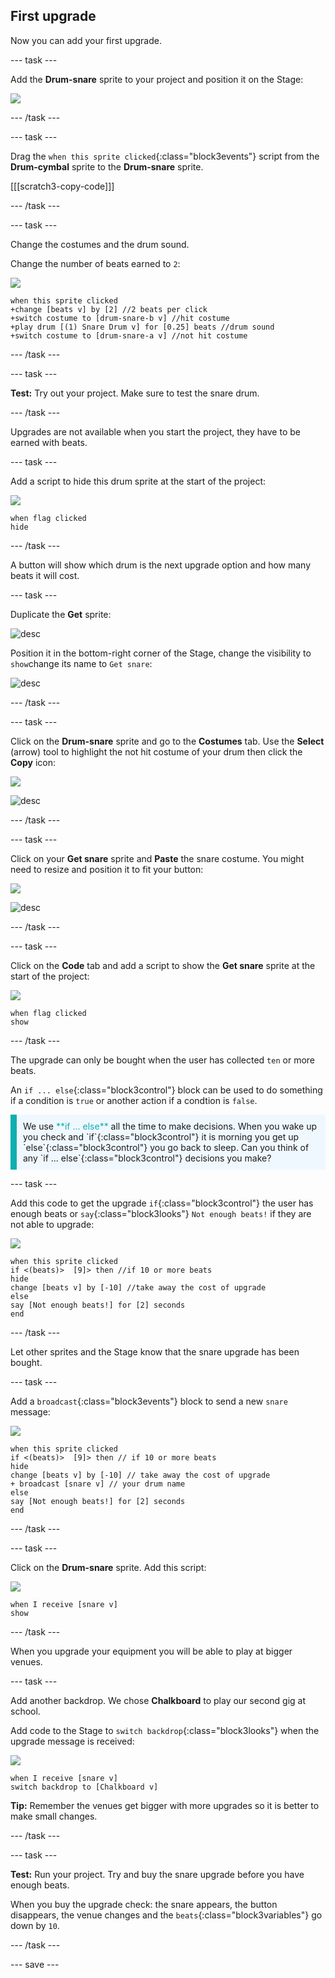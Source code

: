 ## First upgrade

Now you can add your first upgrade. 

--- task ---

Add the **Drum-snare** sprite to your project and position it on the Stage:

![](images/snare-stage.png)

--- /task ---

--- task ---

Drag the `when this sprite clicked`{:class="block3events"} script from the **Drum-cymbal** sprite to the **Drum-snare** sprite.

[[[scratch3-copy-code]]]

--- /task ---

--- task ---

Change the costumes and the drum sound.

Change the number of beats earned to `2`:

![](images/snare-icon.png)

```blocks3
when this sprite clicked
+change [beats v] by [2] //2 beats per click
+switch costume to [drum-snare-b v] //hit costume
+play drum [(1) Snare Drum v] for [0.25] beats //drum sound
+switch costume to [drum-snare-a v] //not hit costume
```

--- /task ---

--- task ---

**Test:** Try out your project. Make sure to test the snare drum.  

--- /task ---

Upgrades are not available when you start the project, they have to be earned with beats. 

--- task ---

Add a script to hide this drum sprite at the start of the project:

![](images/snare-icon.png)

```blocks3
when flag clicked
hide
```

--- /task ---

A button will show which drum is the next upgrade option and how many beats it will cost. 

--- task ---

Duplicate the **Get** sprite:

![desc](images/duplicate-get.png)

Position it in the bottom-right corner of the Stage, change the visibility to `show`change its name to `Get snare`: 

![desc](images/get-snare.png)

--- /task ---

--- task ---

Click on the **Drum-snare** sprite and go to the **Costumes** tab. Use the **Select** (arrow) tool to highlight the not hit costume of your drum then click the **Copy** icon:  

![](images/snare-icon.png)

![desc](images/copy-costume.png)

--- /task ---

--- task ---

Click on your **Get snare** sprite and **Paste** the snare costume. You might need to resize and position it to fit your button: 

![](images/get-snare-icon.png)

![desc](images/paste-costume.png)

--- /task ---

--- task ---

Click on the **Code** tab and add a script to show the **Get snare** sprite at the start of the project:

![](images/get-snare-icon.png)

```blocks3
when flag clicked
show
```

--- /task ---

The upgrade can only be bought when the user has collected `ten` or more beats.

An `if ... else`{:class="block3control"} block can be used to do something if a condition is `true` or another action if a condtion is `false`. 

<p style="border-left: solid; border-width:10px; border-color: #0faeb0; background-color: aliceblue; padding: 10px;">
We use <span style="color: #0faeb0">**if ... else**</span> all the time to make decisions. When you wake up you check and `if`{:class="block3control"} it is morning you get up `else`{:class="block3control"} you go back to sleep. Can you think of any `if ... else`{:class="block3control"} decisions you make? 
</p>

--- task ---

Add this code to get the upgrade `if`{:class="block3control"} the user has enough beats or `say`{:class="block3looks"} `Not enough beats!` if they are not able to upgrade:

![](images/get-snare-icon.png)

```blocks3
when this sprite clicked
if <(beats)>  [9]> then //if 10 or more beats
hide
change [beats v] by [-10] //take away the cost of upgrade
else
say [Not enough beats!] for [2] seconds 
end
```

--- /task ---

Let other sprites and the Stage know that the snare upgrade has been bought.

--- task ---

Add a `broadcast`{:class="block3events"} block to send a new `snare` message:

![](images/get-snare-icon.png)

```blocks3
when this sprite clicked
if <(beats)>  [9]> then // if 10 or more beats
hide
change [beats v] by [-10] // take away the cost of upgrade
+ broadcast [snare v] // your drum name
else
say [Not enough beats!] for [2] seconds 
end
```

--- /task ---

--- task ---

Click on the **Drum-snare** sprite. Add this script:

![](images/snare-icon.png)

```blocks3
when I receive [snare v]
show
```

--- /task ---

When you upgrade your equipment you will be able to play at bigger venues. 

--- task ---

Add another backdrop. We chose **Chalkboard** to play our second gig at school. 

Add code to the Stage to `switch backdrop`{:class="block3looks"} when the upgrade message is received:

![](images/stage-icon.png)

```blocks3
when I receive [snare v]
switch backdrop to [Chalkboard v]
```

**Tip:** Remember the venues get bigger with more upgrades so it is better to make small changes.

--- /task ---

--- task ---

**Test:** Run your project. Try and buy the snare upgrade before you have enough beats. 

When you buy the upgrade check: the snare appears, the button disappears, the venue changes and the `beats`{:class="block3variables"} go down by `10`. 

--- /task ---

--- save ---